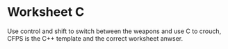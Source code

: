 # Worksheet C
Use control and shift to switch between the weapons and use C to crouch, CFPS is the C++ template and the correct worksheet anwser. 
